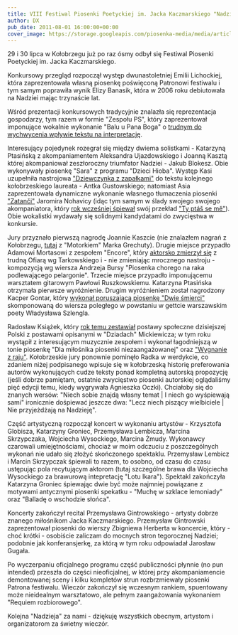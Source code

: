 ```yaml
---
title: VIII Festiwal Piosenki Poetyckiej im. Jacka Kaczmarskiego "Nadzieja"
author: DX
pub_date: 2011-08-01 16:00:00+00:00
cover_image: https://storage.googleapis.com/piosenka-media/media/article_covers/antycznie.jpg
---
```


29 i 30 lipca w Kołobrzegu już po raz ósmy odbył się Festiwal Piosenki Poetyckiej im. Jacka Kaczmarskiego.

Konkursowy przegląd rozpoczął występ dwunastoletniej Emilii Lichockiej, która zaprezentowała własną piosenkę poświęconą Patronowi festiwalu i tym samym poprawiła wynik Elizy Banasik, która w 2006 roku debiutowała na Nadziei mając trzynaście lat.

Wśród prezentacji konkursowych tradycyjnie znalazła się reprezentacja gospodarzy, tym razem w formie "Zespołu PS", który zaprezentował imponujące wokalnie wykonanie "Balu u Pana Boga" o [trudnym do wychwycenia wpływie tekstu na interpretację][1].

Interesujący pojedynek rozegrał się między dwiema solistkami - Katarzyną Ptasińską z akompaniamentem Aleksandra Ujazdowskiego i Joanną Kasztą której akompaniował zeszłoroczny triumfator Nadziei - Jakub Blokesz. Obie wykonywały piosenkę "Sara" z programu "Dzieci Hioba". Występ Kasi uzupełniła nastrojowa ["Dziewczynka z zapałkami"][2] do tekstu kolejnego kołobrzeskiego laureata - Antka Gustowskiego; natomiast Asia zaprezentowała dynamiczne wykonanie własnego tłumaczenia piosenki ["Zatanči"][3] Jaromira Nohavicy (idąc tym samym w ślady swojego swojego akompaniatora, który [rok wcześniej śpiewał][4] swój przekład ["Ty ptáš se mě"][5]). Obie wokalistki wydawały się solidnymi kandydatami do zwycięstwa w konkursie.

Jury przyznało pierwszą nagrodę Joannie Kaszcie (nie znalazłem nagrań z Kołobrzegu, [tutaj][6] z "Motorkiem" Marka Grechuty). Drugie miejsce przypadło Adamowi Mortasowi z zespołem "Encore", który [aktorsko zmierzył się][7] z trudną Ofiarą wg Tarkowskiego i - nie zmieniając mrocznego nastroju - kompozycją wg wiersza Andrzeja Bursy "Piosenka chorego na raka podlewającego pelargonie". Trzecie miejsce przypadło imponującemu warsztatem gitarowym Pawłowi Ruszkowskiemu. Katarzyna Ptasińska otrzymała pierwsze wyróżnienie. Drugim wyróżnieniem został nagrodzony Kacper Gontar, który [wykonał poruszającą piosenkę "Dwie śmierci"][8] skomponowaną do wiersza poległego w powstaniu w gettcie warszawskim poety Władysława Szlengla.

Radosław Książek, który [rok temu zestawiał][9] postawy społeczne dzisiejszej Polski z postawami opisanymi w "Dziadach" Mickiewicza; w tym roku wystąpił z interesującym muzycznie zespołem i wykonał łagodniejszą w tonie piosenkę "Dla miłośnika piosenki niezaangażowanej" oraz ["Wygnanie z raju"][10]. Kołobrzeskie jury ponownie pominęło Radka w werdykcie, co zdaniem niżej podpisanego wpisuje się w kołobrzeską historię preferowania autorów wykonujących cudze teksty ponad kompletną autorską propozycję (jeśli dobrze pamiętam, ostatnie zwycięstwo piosenki autorskiej oglądaliśmy pięć edycji temu, kiedy wygrywała Agnieszka Oczki). Chciałoby się do znanych wersów: "Niech sobie znajdą własny temat | I niech go wyśpiewają sami" ironicznie dośpiewać jeszcze dwa: "Lecz niech piszący wielbiciele | Nie przyjeżdżają na Nadzieję".

Część artystyczną rozpoczął koncert w wykonaniu artystów - Krzysztofa Globisza, Katarzyny Groniec, Przemysława Lembicza, Marcina Skrzypczaka, Wojciecha Wysockiego, Marcina Żmudy. Wykonawcy czarowali umiejętnościami, chociaż w moim odczuciu z poszczególnych wykonań nie udało się złożyć skończonego spektaklu. Przemysław Lembicz i Marcin Skrzypczak śpiewali to razem, to osobno, od czasu do czasu ustępując pola recytującym aktorom (tutaj szczególne brawa dla Wojciecha Wysockiego za brawurową intepretację "Lotu Ikara"). Spektakl zakończyła Katarzyna Groniec śpiewając dwie być może najmniej powiązane z motywami antycznymi piosenki spekatku - "Muchę w szklace lemoniady" oraz "Balladę o wschodzie słońca".

Koncerty zakończył recital Przemysława Gintrowskiego - artysty dobrze znanego miłośnikom Jacka Kaczmarskiego. Przemysław Gintrowski zaprezentował piosenki do wierszy Zbigniewa Herberta w koncercie, który - choć krótki - osobiście zaliczam do mocnych stron tegorocznej Nadziei; podobnie jak konferansjerkę, za którą w tym roku odpowiadał Jarosław Gugała.

Po wyczerpaniu oficjalnego programu część publiczności płynnie (no pun intended) przeszła do części nieoficjalnej, w której przy akompaniamencie demontowanej sceny i kilku kompletów strun rozbrzmiewały piosenki Patrona festiwalu. Wieczór zakończył się wczesnym rankiem, spuentowany może nieidealnym warsztatowo, ale pełnym zaangażowania wykonaniem "Requiem rozbiorowego".

Kolejna "Nadzieja" za nami - dziękuję wszystkich obecnym, artystom i organizatorom za świetny wieczór.

 [1]: http://youtu.be/-wk7F4cpRQA?t=4m41s
 [2]: http://www.myspace.com/123obrazki/music/songs/obrazki-dziewczynka-z-zapa-kami-unplugged-mp3-78550605
 [3]: http://www.youtube.com/watch?v=iaWRXahc40I
 [4]: http://www.youtube.com/watch?v=fXJUu1Wl19g
 [5]: http://www.youtube.com/watch?v=GLWlr2_k_Jk
 [6]: http://www.youtube.com/watch?v=G6HyiR_LhnI
 [7]: http://youtu.be/1ozh6GtO8-c?t=2m33s
 [8]: http://zbiczek1.wrzuta.pl/audio/2ZJrN84Poug/kacper_gontar_-_dwie_smierci
 [9]: http://www.youtube.com/watch?v=oTviq22qGVY
 [10]: http://youtu.be/1ozh6GtO8-c?t=1m22s  